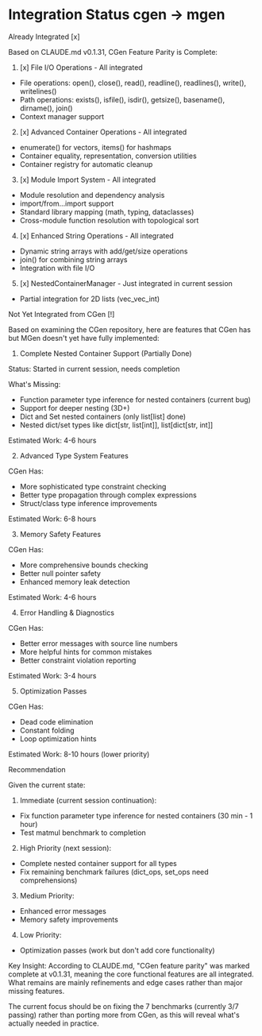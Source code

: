 # Integration Status cgen -> mgen

Already Integrated [x]

Based on CLAUDE.md v0.1.31, CGen Feature Parity is Complete:

1. [x] File I/O Operations - All integrated

- File operations: open(), close(), read(), readline(), readlines(), write(), writelines()
- Path operations: exists(), isfile(), isdir(), getsize(), basename(), dirname(), join()
- Context manager support

2. [x] Advanced Container Operations - All integrated

- enumerate() for vectors, items() for hashmaps
- Container equality, representation, conversion utilities
- Container registry for automatic cleanup

3. [x] Module Import System - All integrated

- Module resolution and dependency analysis
- import/from...import support
- Standard library mapping (math, typing, dataclasses)
- Cross-module function resolution with topological sort

4. [x] Enhanced String Operations - All integrated

- Dynamic string arrays with add/get/size operations
- join() for combining string arrays
- Integration with file I/O

5. [x] NestedContainerManager - Just integrated in current session

- Partial integration for 2D lists (vec_vec_int)

Not Yet Integrated from CGen [!]

Based on examining the CGen repository, here are features that CGen has but MGen doesn't yet
have fully implemented:

1. Complete Nested Container Support (Partially Done)

Status: Started in current session, needs completion

What's Missing:

- Function parameter type inference for nested containers (current bug)
- Support for deeper nesting (3D+)
- Dict and Set nested containers (only list[list] done)
- Nested dict/set types like dict[str, list[int]], list[dict[str, int]]

Estimated Work: 4-6 hours

2. Advanced Type System Features

CGen Has:

- More sophisticated type constraint checking
- Better type propagation through complex expressions
- Struct/class type inference improvements

Estimated Work: 6-8 hours

3. Memory Safety Features

CGen Has:

- More comprehensive bounds checking
- Better null pointer safety
- Enhanced memory leak detection

Estimated Work: 4-6 hours

4. Error Handling & Diagnostics

CGen Has:

- Better error messages with source line numbers
- More helpful hints for common mistakes
- Better constraint violation reporting

Estimated Work: 3-4 hours

5. Optimization Passes

CGen Has:

- Dead code elimination
- Constant folding
- Loop optimization hints

Estimated Work: 8-10 hours (lower priority)

Recommendation

Given the current state:

1. Immediate (current session continuation):

- Fix function parameter type inference for nested containers (30 min - 1 hour)
- Test matmul benchmark to completion

2. High Priority (next session):

- Complete nested container support for all types
- Fix remaining benchmark failures (dict_ops, set_ops need comprehensions)

3. Medium Priority:

- Enhanced error messages
- Memory safety improvements

4. Low Priority:

- Optimization passes (work but don't add core functionality)

Key Insight: According to CLAUDE.md, "CGen feature parity" was marked complete at v0.1.31,
meaning the core functional features are all integrated. What remains are mainly refinements
and edge cases rather than major missing features.

The current focus should be on fixing the 7 benchmarks (currently 3/7 passing) rather than
porting more from CGen, as this will reveal what's actually needed in practice.
